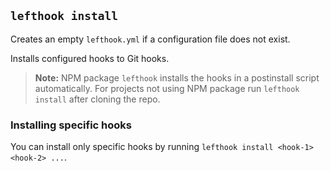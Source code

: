 ## `lefthook install`

Creates an empty `lefthook.yml` if a configuration file does not exist.

Installs configured hooks to Git hooks.

> **Note:** NPM package `lefthook` installs the hooks in a postinstall script automatically. For projects not using NPM package run `lefthook install` after cloning the repo.

### Installing specific hooks

You can install only specific hooks by running `lefthook install <hook-1> <hook-2> ...`.
